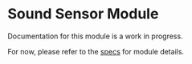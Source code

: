# Sound Sensor Module
Documentation for this module is a work in progress.

For now, please refer to the [specs](specs.yaml) for module details.
